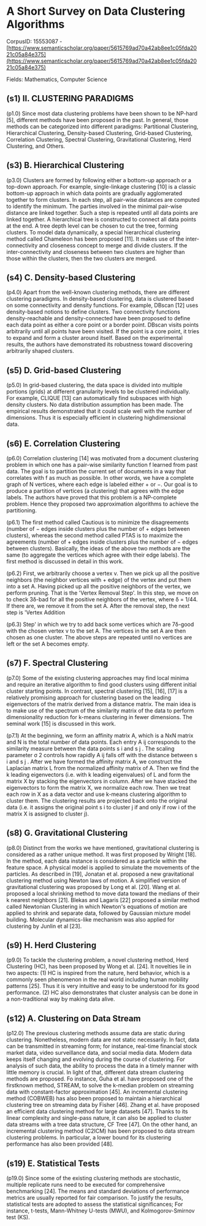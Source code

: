 # A Short Survey on Data Clustering Algorithms

CorpusID: 15553087 - [https://www.semanticscholar.org/paper/5615769ad70a42ab8ee1c05fda2021c05a84e375](https://www.semanticscholar.org/paper/5615769ad70a42ab8ee1c05fda2021c05a84e375)

Fields: Mathematics, Computer Science

## (s1) II. CLUSTERING PARADIGMS
(p1.0) Since most data clustering problems have been shown to be NP-hard [5], different methods have been proposed in the past. In general, those methods can be categorized into different paradigms: Partitional Clustering, Hierarchical Clustering, Density-based Clustering, Grid-based Clustering, Correlation Clustering, Spectral Clustering, Gravitational Clustering, Herd Clustering, and Others.
## (s3) B. Hierarchical Clustering
(p3.0) Clusters are formed by following either a bottom-up approach or a top-down approach. For example, single-linkage clustering [10] is a classic bottom-up approach in which data points are gradually agglomerated together to form clusters. In each step, all pair-wise distances are computed to identify the minimum. The parties involved in the minimal pair-wise distance are linked together. Such a step is repeated until all data points are linked together. A hierarchical tree is constructed to connect all data points at the end. A tree depth level can be chosen to cut the tree, forming clusters. To model data dynamically, a special hierarchical clustering method called Chameleon has been proposed [11]. It makes use of the inter-connectivity and closeness concept to merge and divide clusters. If the inter-connectivity and closeness between two clusters are higher than those within the clusters, then the two clusters are merged.
## (s4) C. Density-based Clustering
(p4.0) Apart from the well-known clustering methods, there are different clustering paradigms. In density-based clustering, data is clustered based on some connectivity and density functions. For example, DBscan [12] uses density-based notions to define clusters. Two connectivity functions density-reachable and density-connected have been proposed to define each data point as either a core point or a border point. DBscan visits points arbitrarily until all points have been visited. If the point is a core point, it tries to expand and form a cluster around itself. Based on the experimental results, the authors have demonstrated its robustness toward discovering arbitrarily shaped clusters.
## (s5) D. Grid-based Clustering
(p5.0) In grid-based clustering, the data space is divided into multiple portions (grids) at different granularity levels to be clustered individually. For example, CLIQUE [13] can automatically find subspaces with high density clusters. No data distribution assumption has been made. The empirical results demonstrated that it could scale well with the number of dimensions. Thus it is especially efficient in clustering highdimensional data.
## (s6) E. Correlation Clustering
(p6.0) Correlation clustering [14] was motivated from a document clustering problem in which one has a pair-wise similarity function f learned from past data. The goal is to partition the current set of documents in a way that correlates with f as much as possible. In other words, we have a complete graph of N vertices, where each edge is labeled either + or −. Our goal is to produce a partition of vertices (a clustering) that agrees with the edge labels. The authors have proved that this problem is a NP-complete problem. Hence they proposed two approximation algorithms to achieve the partitioning.

(p6.1) The first method called Cautious is to minimize the disagreements (number of − edges inside clusters plus the number of + edges between clusters), whereas the second method called PTAS is to maximize the agreements (number of + edges inside clusters plus the number of − edges between clusters). Basically, the ideas of the above two methods are the same (to aggregate the vertices which agree with their edge labels). The first method is discussed in detail in this work.

(p6.2) First, we arbitrarily choose a vertex v. Then we pick up all the positive neighbors (the neighbor vertices with + edge) of the vertex and put them into a set A. Having picked up all the positive neighbors of the vertex, we perform pruning. That is the 'Vertex Removal Step'. In this step, we move on to check 3δ-bad for all the positive neighbors of the vertex, where δ = 1/44. If there are, we remove it from the set A. After the removal step, the next step is 'Vertex Addition

(p6.3) Step' in which we try to add back some vertices which are 7δ-good with the chosen vertex v to the set A. The vertices in the set A are then chosen as one cluster. The above steps are repeated until no vertices are left or the set A becomes empty.
## (s7) F. Spectral Clustering
(p7.0) Some of the existing clustering approaches may find local minima and require an iterative algorithm to find good clusters using different initial cluster starting points. In contrast, spectral clustering [15], [16], [17] is a relatively promising approach for clustering based on the leading eigenvectors of the matrix derived from a distance matrix. The main idea is to make use of the spectrum of the similarity matrix of the data to perform dimensionality reduction for k-means clustering in fewer dimensions. The seminal work [15] is discussed in this work.

(p7.1) At the beginning, we form an affinity matrix A, which is a NxN matrix and N is the total number of data points. Each entry A ij corresponds to the similarity measure between the data points s i and s j . The scaling parameter σ 2 controls how rapidly A ij falls off with the distance between s i and s j . After we have formed the affinity matrix A, we construct the Laplacian matrix L from the normalized affinity matrix of A. Then we find the k leading eigenvectors (i.e. with k leading eigenvalues) of L and form the matrix X by stacking the eigenvectors in column. After we have stacked the eigenvectors to form the matrix X, we normalize each row. Then we treat each row in X as a data vector and use k-means clustering algorithm to cluster them. The clustering results are projected back onto the original data (i.e. it assigns the original point s i to cluster j if and only if row i of the matrix X is assigned to cluster j).
## (s8) G. Gravitational Clustering
(p8.0) Distinct from the works we have mentioned, gravitational clustering is considered as a rather unique method. It was first proposed by Wright [18]. In the method, each data instance is considered as a particle within the feature space. A physical model is applied to simulate the movements of the particles. As described in [19], Jonatan et al. proposed a new gravitational clustering method using Newton laws of motion. A simplified version of gravitational clustering was proposed by Long et al. [20]. Wang et al. proposed a local shrinking method to move data toward the medians of their k nearest neighbors [21]. Blekas and Lagaris [22] proposed a similar method called Newtonian Clustering in which Newton's equations of motion are applied to shrink and separate data, followed by Gaussian mixture model building. Molecular dynamics-like mechanism was also applied for clustering by Junlin et al [23].
## (s9) H. Herd Clustering
(p9.0) To tackle the clustering problem, a novel clustering method, Herd Clustering (HC), has been proposed by Wong et al. [24]. It novelties lie in two aspects: (1) HC is inspired from the nature, herd behavior, which is a commonly seen phenomenon in the real world including human mobility patterns [25]. Thus it is very intuitive and easy to be understood for its good performance. (2) HC also demonstrates that cluster analysis can be done in a non-traditional way by making data alive.
## (s12) A. Clustering on Data Stream
(p12.0) The previous clustering methods assume data are static during clustering. Nonetheless, modern data are not static necessarily. In fact, data can be transmitted in streaming form; for instance, real-time financial stock market data, video surveillance data, and social media data. Modern data keeps itself changing and evolving during the course of clustering. For analysis of such data, the ability to process the data in a timely manner with little memory is crucial. In light of that, different data stream clustering methods are proposed. Fo instance, Guha et al. have proposed one of the firstknown method, STREAM, to solve the k-median problem on streaming data with constant-factor approximation [45]. An incremental clustering method (COBWEB) has also been proposed to maintain a hierarchical clustering tree on streaming data by Fisher [46]. Zhang et al. have proposed an efficient data clustering method for large datasets [47]. Thanks to its linear complexity and single-pass nature, it can also be applied to cluster data streams with a tree data structure, CF Tree [47]. On the other hand, an incremental clustering method (C2ICM) has been proposed to data stream clustering problems. In particular, a lower bound for its clustering performance has also been provided [48].
## (s19) E. Statistical Tests
(p19.0) Since some of the existing clustering methods are stochastic, multiple replicate runs need to be executed for comprehensive benchmarking [24]. The means and standard deviations of performance metrics are usually reported for fair comparison. To justify the results, statistical tests are adopted to assess the statistical significances; For instance, t-tests, Mann-Whitney U-tests (MWU), and Kolmogorov-Smirnov test (KS).
